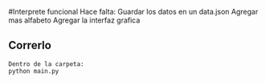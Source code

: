 #Interprete funcional
Hace falta:
    Guardar los datos en un data.json
    Agregar mas alfabeto
    Agregar la interfaz grafica
 ## Correrlo
    Dentro de la carpeta:
    python main.py
    